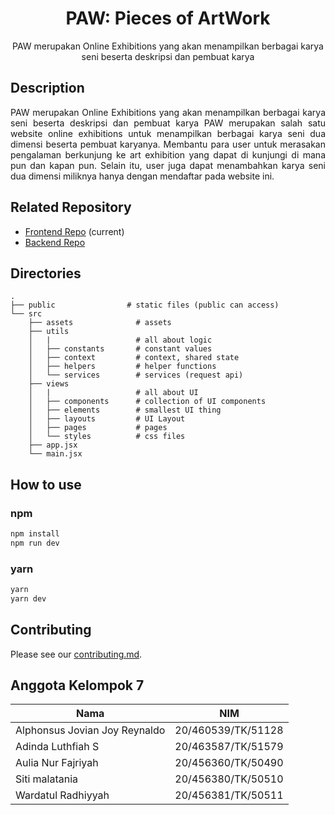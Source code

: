<h1 align="center">
  PAW: Pieces of ArtWork
</h1>

<p align="center">
  PAW merupakan Online Exhibitions yang akan menampilkan berbagai karya seni beserta deskripsi dan pembuat karya
</p>

## Description

<p align="justify">
PAW merupakan Online Exhibitions yang akan menampilkan berbagai karya seni beserta deskripsi dan pembuat karya
PAW merupakan salah satu website online exhibitions untuk menampilkan berbagai karya seni dua dimensi beserta pembuat karyanya. Membantu para user untuk merasakan pengalaman berkunjung ke art exhibition yang dapat di kunjungi di mana pun dan kapan pun. Selain itu, user juga dapat menambahkan karya seni dua dimensi miliknya hanya dengan mendaftar pada website ini.
</p>

## Related Repository

- [Frontend Repo](https://github.com/jovianjr/paw-fe) (current)
- [Backend Repo](https://github.com/jovianjr/paw-be)

## Directories

    .
    ├── public                # static files (public can access)
    └── src
        ├── assets              # assets
        ├── utils               
        │   |                   # all about logic
        │   ├── constants       # constant values
        │   ├── context         # context, shared state
        │   ├── helpers         # helper functions
        │   └── services        # services (request api)
        ├── views
        │   |                   # all about UI
        │   ├── components      # collection of UI components
        │   ├── elements        # smallest UI thing
        │   ├── layouts         # UI Layout
        │   ├── pages           # pages
        │   └── styles          # css files
        ├── app.jsx
        └── main.jsx

## How to use

### npm

```bash
npm install
npm run dev
```

### yarn

```bash
yarn
yarn dev
```

## Contributing

Please see our [contributing.md](https://github.com/jovianjr/paw-fe/blob/development/contributing.md).

## Anggota Kelompok 7

| Nama                          | NIM                |
| ----------------------------- | ------------------ |
| Alphonsus Jovian Joy Reynaldo | 20/460539/TK/51128 |
| Adinda Luthfiah S             | 20/463587/TK/51579 |
| Aulia Nur Fajriyah            | 20/456360/TK/50490 |
| Siti malatania                | 20/456380/TK/50510 |
| Wardatul Radhiyyah            | 20/456381/TK/50511 |
